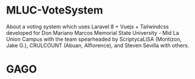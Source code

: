 # MLUC-VoteSystem
 About a voting system which uses Laravel 8 + Vuejs + Tailwindcss developed for Don Mariano Marcos Memorial State University - Mid La Union Campus with the team spearheaded by ScriptycaLiSA (Montizon, Jake G.), CRULCOUNT (Abuan, Alflorence), and Steven Sevilla with others.
<h1>GAGO</h1>
